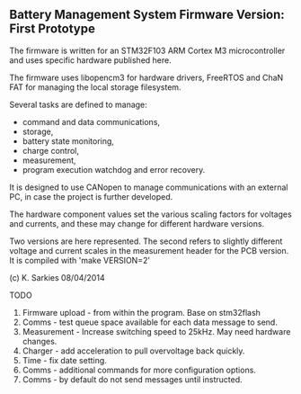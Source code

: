 Battery Management System Firmware
Version: First Prototype
----------------------------------

The firmware is written for an STM32F103 ARM Cortex M3 microcontroller and uses
specific hardware published here.

The firmware uses libopencm3 for hardware drivers, FreeRTOS and ChaN FAT for
managing the local storage filesystem.

Several tasks are defined to manage:

- command and data communications,
- storage,
- battery state monitoring,
- charge control,
- measurement,
- program execution watchdog and error recovery.

It is designed to use CANopen to manage communications with an external PC, in
case the project is further developed.

The hardware component values set the various scaling factors for voltages and
currents, and these may change for different hardware versions.

Two versions are here represented. The second refers to slightly different
voltage and current scales in the measurement header for the PCB version.
It is compiled with 'make VERSION=2'

(c) K. Sarkies 08/04/2014

TODO

1. Firmware upload - from within the program. Base on stm32flash
2. Comms - test queue space available for each data message to send.
4. Measurement - Increase switching speed to 25kHz. May need hardware changes.
5. Charger - add acceleration to pull overvoltage back quickly.
6. Time - fix date setting.
7. Comms - additional commands for more configuration options.
8. Comms - by default do not send messages until instructed.

